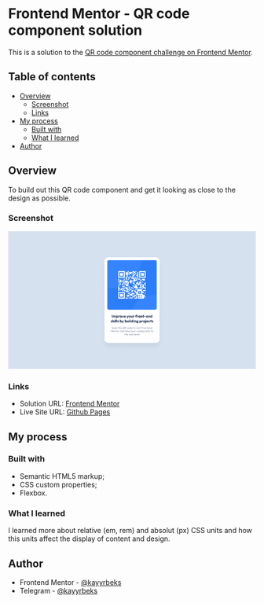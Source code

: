 # Frontend Mentor - QR code component solution

This is a solution to the [QR code component challenge on Frontend Mentor](https://www.frontendmentor.io/challenges/qr-code-component-iux_sIO_H).

## Table of contents

- [Overview](#overview)
  - [Screenshot](#screenshot)
  - [Links](#links)
- [My process](#my-process)
  - [Built with](#built-with)
  - [What I learned](#what-i-learned)
- [Author](#author)

## Overview

To build out this QR code component and get it looking as close to the design as possible.

### Screenshot

![](./assets/design/desktop-preview.png)

### Links

- Solution URL: [Frontend Mentor](https://www.frontendmentor.io/solutions/qr-code-component-use-only-html-and-css-yD34R8eehM)
- Live Site URL: [Github Pages](https://kayyrbeks.github.io/frontendmentor-challenges/01-newbie/01-qr-code-component/)

## My process

### Built with

- Semantic HTML5 markup;
- CSS custom properties;
- Flexbox.

### What I learned

I learned more about relative (em, rem) and absolut (px) CSS units and how this units affect the display of content and design.

## Author

- Frontend Mentor - [@kayyrbeks](https://www.frontendmentor.io/profile/kayyrbeks)
- Telegram - [@kayyrbeks](https://t.me/kayyrbeks)
